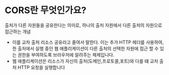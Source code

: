 # CORS란 무엇인가요?
출처가 다른 자원들을 공유한다는 의미로, 하나의 출처 자원에서 다른 출처의 자원으로 접근하는 개념

- 이를 교차 출처 리소스 공유라고 줄여서 말한다. 이는 추가 HTTP 헤더를 사용하여, 한 출처에서 실행 중인 웹 애플리케이션이 다른 출처의 선택한 자원에 접근 할 수 있는 권한을 부여하도록 브라우저에 알려주는 체제입니다.
- 웹 애플리케이션은 리소스가 자신의 출처(도메인,프로토콜,포트)와 다를 떄 교차 출처 HTTP 요청을 실행합니다
